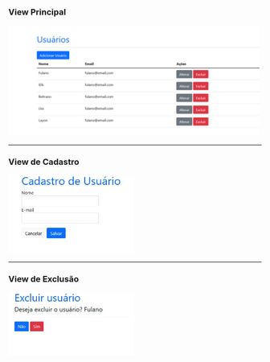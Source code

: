 <h3>View Principal</h3>
<img width="500px" src="imgs/Principal.png">
<hr />
<h3>View de Cadastro</h3>
<img width="250px" src="imgs/Cadastrar.jpg">
<hr />
<h3>View de Exclusão</h3>
<img width="250px" src="imgs/Excluir.jpg">
